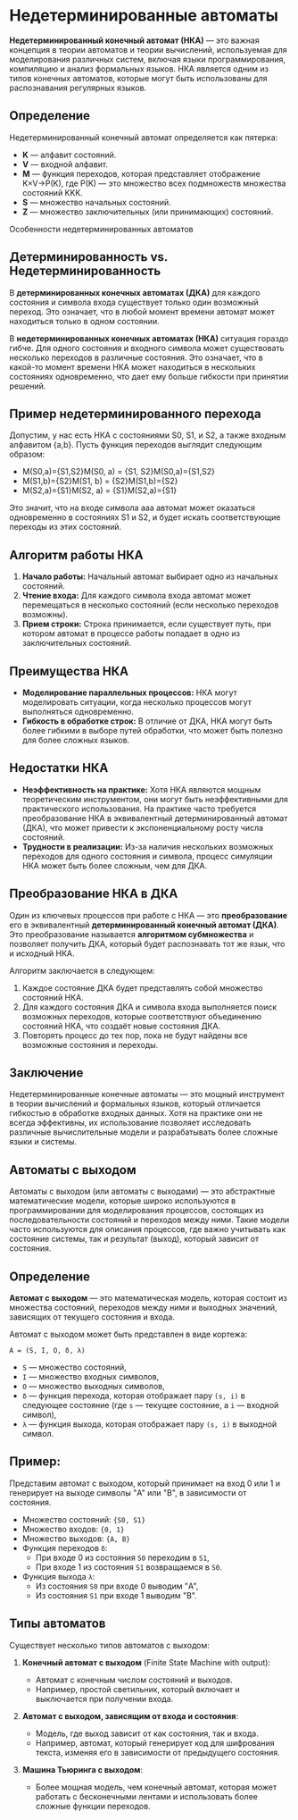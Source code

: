 # **Недетерминированные автоматы**

**Недетерминированный конечный автомат (НКА)** — это важная концепция в теории автоматов и теории вычислений, используемая для моделирования различных систем, включая языки программирования, компиляцию и анализ формальных языков. НКА является одним из типов конечных автоматов, которые могут быть использованы для распознавания регулярных языков.

## Определение

Недетерминированный конечный автомат определяется как пятерка:

- **K** — алфавит состояний.
- **V** — входной алфавит.
- **M** — функция переходов, которая представляет отображение K×V→P(K), где P(K) — это множество всех подмножеств множества состояний KKK.
- **S** — множество начальных состояний.
- **Z** — множество заключительных (или принимающих) состояний.

Особенности недетерминированных автоматов
## Детерминированность vs. Недетерминированность

В **детерминированных конечных автоматах (ДКА)** для каждого состояния и символа входа существует только один возможный переход. Это означает, что в любой момент времени автомат может находиться только в одном состоянии.

В **недетерминированных конечных автоматах (НКА)** ситуация гораздо гибче. Для одного состояния и входного символа может существовать несколько переходов в различные состояния. Это означает, что в какой-то момент времени НКА может находиться в нескольких состояниях одновременно, что дает ему больше гибкости при принятии решений.

## Пример недетерминированного перехода

Допустим, у нас есть НКА с состояниями S0​, S1​, и S2, а также входным алфавитом {a,b}. Пусть функция переходов выглядит следующим образом:

- M(S0,a)={S1,S2}M(S0, a) = \{S1, S2\}M(S0​,a)={S1​,S2​} 
- M(S1,b)={S2}M(S1, b) = \{S2\}M(S1​,b)={S2​}
- M(S2,a)={S1}M(S2, a) = \{S1\}M(S2​,a)={S1​}

Это значит, что на входе символа aaa автомат может оказаться одновременно в состояниях S1  и  S2​, и будет искать соответствующие переходы из этих состояний.

## Алгоритм работы НКА

1. **Начало работы:** Начальный автомат выбирает одно из начальных состояний.
2. **Чтение входа:** Для каждого символа входа автомат может перемещаться в несколько состояний (если несколько переходов возможны).
3. **Прием строки:** Строка принимается, если существует путь, при котором автомат в процессе работы попадает в одно из заключительных состояний.

## Преимущества НКА

- **Моделирование параллельных процессов:** НКА могут моделировать ситуации, когда несколько процессов могут выполняться одновременно.
- **Гибкость в обработке строк:** В отличие от ДКА, НКА могут быть более гибкими в выборе путей обработки, что может быть полезно для более сложных языков.

## Недостатки НКА

- **Неэффективность на практике:** Хотя НКА являются мощным теоретическим инструментом, они могут быть неэффективными для практического использования. На практике часто требуется преобразование НКА в эквивалентный детерминированный автомат (ДКА), что может привести к экспоненциальному росту числа состояний.
- **Трудности в реализации:** Из-за наличия нескольких возможных переходов для одного состояния и символа, процесс симуляции НКА может быть более сложным, чем для ДКА.

## Преобразование НКА в ДКА

Один из ключевых процессов при работе с НКА — это **преобразование** его в эквивалентный **детерминированный конечный автомат (ДКА)**. Это преобразование называется **алгоритмом субмножества** и позволяет получить ДКА, который будет распознавать тот же язык, что и исходный НКА.

Алгоритм заключается в следующем:

1. Каждое состояние ДКА будет представлять собой множество состояний НКА.
2. Для каждого состояния ДКА и символа входа выполняется поиск возможных переходов, которые соответствуют объединению состояний НКА, что создаёт новые состояния ДКА.
3. Повторять процесс до тех пор, пока не будут найдены все возможные состояния и переходы.

## Заключение

Недетерминированные конечные автоматы — это мощный инструмент в теории вычислений и формальных языков, который отличается гибкостью в обработке входных данных. Хотя на практике они не всегда эффективны, их использование позволяет исследовать различные вычислительные модели и разрабатывать более сложные языки и системы.

## **Автоматы с выходом**

Автоматы с выходом (или автоматы с выходами) — это абстрактные математические модели, которые широко используются в программировании для моделирования процессов, состоящих из последовательности состояний и переходов между ними. Такие модели часто используются для описания процессов, где важно учитывать как состояние системы, так и результат (выход), который зависит от состояния.

## Определение

**Автомат с выходом** — это математическая модель, которая состоит из множества состояний, переходов между ними и выходных значений, зависящих от текущего состояния и входа.

Автомат с выходом может быть представлен в виде кортежа:

`A = (S, I, O, δ, λ)`


- `S` — множество состояний,
- `I` — множество входных символов,
- `O` — множество выходных символов,
- `δ` — функция перехода, которая отображает пару `(s, i)` в следующее состояние (где `s` — текущее состояние, а `i` — входной символ),
- `λ` — функция выхода, которая отображает пару `(s, i)` в выходной символ.

## Пример:

Представим автомат с выходом, который принимает на вход 0 или 1 и генерирует на выходе символы "A" или "B", в зависимости от состояния.

- Множество состояний: `{S0, S1}`
- Множество входов: `{0, 1}`
- Множество выходов: `{A, B}`
- Функция переходов `δ`:
    - При входе 0 из состояния `S0` переходим в `S1`,
    - При входе 1 из состояния `S1` возвращаемся в `S0`.
- Функция выхода `λ`:
    - Из состояния `S0` при входе 0 выводим "A",
    - Из состояния `S1` при входе 1 выводим "B".

## Типы автоматов

Существует несколько типов автоматов с выходом:

1. **Конечный автомат с выходом** (Finite State Machine with output):
    
    - Автомат с конечным числом состояний и выходов.
    - Например, простой светильник, который включает и выключается при получении входа.
2. **Автомат с выходом, зависящим от входа и состояния**:
    
    - Модель, где выход зависит от как состояния, так и входа.
    - Например, автомат, который генерирует код для шифрования текста, изменяя его в зависимости от предыдущего состояния.
3. **Машина Тьюринга с выходом**:
    
    - Более мощная модель, чем конечный автомат, которая может работать с бесконечными лентами и использовать более сложные функции переходов.

